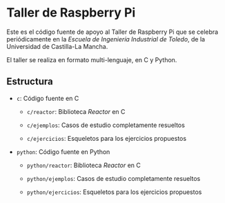 # Taller de Raspberry Pi

Este es el código fuente de apoyo al Taller de Raspberry Pi que se
celebra periódicamente en la *Escuela de Ingeniería Industrial de
Toledo*, de la Universidad de Castilla-La Mancha.

El taller se realiza en formato multi-lenguaje, en C y Python.

## Estructura

* `c`: Código fuente en C

  * `c/reactor`: Biblioteca *Reactor* en C

  * `c/ejemplos`: Casos de estudio completamente resueltos

  * `c/ejercicios`: Esqueletos para los ejercicios propuestos

* `python`: Código fuente en Python

  * `python/reactor`: Biblioteca *Reactor* en C

  * `python/ejemplos`: Casos de estudio completamente resueltos

  * `python/ejercicios`: Esqueletos para los ejercicios propuestos

